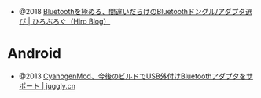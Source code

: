 - @2018 [Bluetoothを極める、間違いだらけのBluetoothドングル/アダプタ選び | ひろぶろぐ（Hiro Blog）](https://hirofun.com/computer/pc/10085/)

# Android
- @2013 [CyanogenMod、今後のビルドでUSB外付けBluetoothアダプタをサポート | juggly.cn](http://juggly.cn/archives/90513.html)
